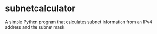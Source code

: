 # subnetcalculator
A simple Python program that calculates subnet information from an IPv4 address and the subnet mask
